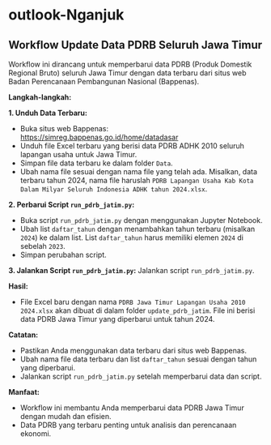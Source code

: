 # outlook-Nganjuk
## Workflow Update Data PDRB Seluruh Jawa Timur
Workflow ini dirancang untuk memperbarui data PDRB (Produk Domestik Regional Bruto) seluruh Jawa Timur dengan data terbaru dari situs web Badan Perencanaan Pembangunan Nasional (Bappenas).

**Langkah-langkah:**

**1. Unduh Data Terbaru:**
+ Buka situs web Bappenas: https://simreg.bappenas.go.id/home/datadasar
+ Unduh file Excel terbaru yang berisi data PDRB ADHK 2010 seluruh lapangan usaha untuk Jawa Timur.
+ Simpan file data terbaru ke dalam folder `Data`.
+ Ubah nama file sesuai dengan nama file yang telah ada. Misalkan, data terbaru tahun 2024, nama file haruslah `PDRB Lapangan Usaha Kab Kota Dalam Milyar Seluruh Indonesia ADHK tahun 2024.xlsx`.

**2. Perbarui Script `run_pdrb_jatim.py`:**
+ Buka script `run_pdrb_jatim.py` dengan menggunakan Jupyter Notebook.
+ Ubah list `daftar_tahun` dengan menambahkan tahun terbaru (misalkan `2024`) ke dalam list. List `daftar_tahun` harus memiliki elemen `2024` di sebelah `2023`.
+ Simpan perubahan script.

**3. Jalankan Script `run_pdrb_jatim.py`:**
Jalankan script `run_pdrb_jatim.py`.

**Hasil:**
+ File Excel baru dengan nama `PDRB Jawa Timur Lapangan Usaha 2010 2024.xlsx` akan dibuat di dalam folder `update_pdrb_jatim`. File ini berisi data PDRB Jawa Timur yang diperbarui untuk tahun 2024.

**Catatan:**
+ Pastikan Anda menggunakan data terbaru dari situs web Bappenas.
+ Ubah nama file data terbaru dan list `daftar_tahun` sesuai dengan tahun yang diperbarui.
+ Jalankan script `run_pdrb_jatim.py` setelah memperbarui data dan script.

**Manfaat:**
+ Workflow ini membantu Anda memperbarui data PDRB Jawa Timur dengan mudah dan efisien.
+ Data PDRB yang terbaru penting untuk analisis dan perencanaan ekonomi.
